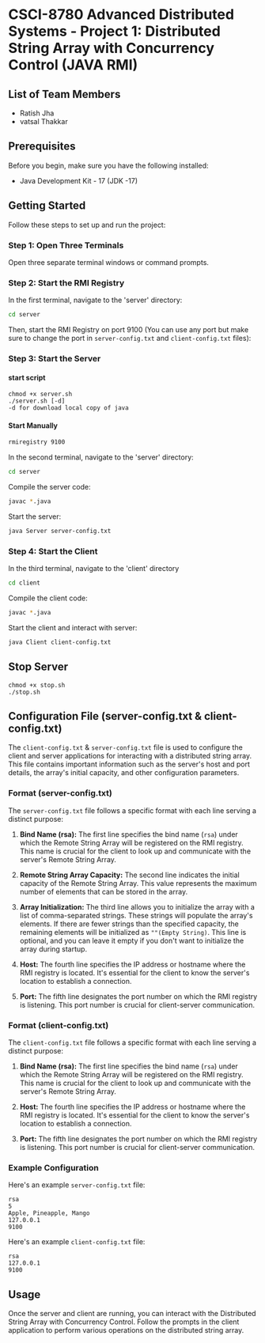 # CSCI-8780 Advanced Distributed Systems - Project 1: Distributed String Array with Concurrency Control (JAVA RMI)

## List of Team Members
- Ratish Jha
- vatsal Thakkar 

## Prerequisites

Before you begin, make sure you have the following installed:

- Java Development Kit - 17 (JDK -17)

## Getting Started

Follow these steps to set up and run the project:

### Step 1: Open Three Terminals

Open three separate terminal windows or command prompts.

### Step 2: Start the RMI Registry

In the first terminal, navigate to the 'server' directory:

```bash
cd server
```
Then, start the RMI Registry on port 9100 (You can use any port but make sure to change the port in `server-config.txt` and `client-config.txt` files):


### Step 3: Start the Server

#### start script
```
chmod +x server.sh
./server.sh [-d] 
-d for download local copy of java
```
#### Start Manually
```bash 
rmiregistry 9100
```
In the second terminal, navigate to the 'server' directory:

```bash
cd server
```
Compile the server code:

```bash
javac *.java
```
Start the server:
```bash
java Server server-config.txt
```

### Step 4: Start the Client

In the third terminal, navigate to the 'client' directory

```bash
cd client
```

Compile the client code:

```bash
javac *.java
```

Start the client and interact with server:
```bash
java Client client-config.txt
```
## Stop Server
```
chmod +x stop.sh
./stop.sh
```


## Configuration File (server-config.txt & client-config.txt)

The `client-config.txt` & `server-config.txt` file is used to configure the client and server applications for interacting with a distributed string array. This file contains important information such as the server's host and port details, the array's initial capacity, and other configuration parameters.

### Format (server-config.txt)

The `server-config.txt` file follows a specific format with each line serving a distinct purpose:

1. **Bind Name (rsa):** The first line specifies the bind name (`rsa`) under which the Remote String Array will be registered on the RMI registry. This name is crucial for the client to look up and communicate with the server's Remote String Array.

2. **Remote String Array Capacity:** The second line indicates the initial capacity of the Remote String Array. This value represents the maximum number of elements that can be stored in the array.

3. **Array Initialization:** The third line allows you to initialize the array with a list of comma-separated strings. These strings will populate the array's elements. If there are fewer strings than the specified capacity, the remaining elements will be initialized as `""(Empty String)`. This line is optional, and you can leave it empty if you don't want to initialize the array during startup.

4. **Host:** The fourth line specifies the IP address or hostname where the RMI registry is located. It's essential for the client to know the server's location to establish a connection.

5. **Port:** The fifth line designates the port number on which the RMI registry is listening. This port number is crucial for client-server communication.

### Format (client-config.txt)

The `client-config.txt` file follows a specific format with each line serving a distinct purpose:

1. **Bind Name (rsa):** The first line specifies the bind name (`rsa`) under which the Remote String Array will be registered on the RMI registry. This name is crucial for the client to look up and communicate with the server's Remote String Array.

2. **Host:** The fourth line specifies the IP address or hostname where the RMI registry is located. It's essential for the client to know the server's location to establish a connection.

3. **Port:** The fifth line designates the port number on which the RMI registry is listening. This port number is crucial for client-server communication.

### Example Configuration

Here's an example `server-config.txt` file:

```plaintext
rsa
5
Apple, Pineapple, Mango
127.0.0.1
9100
```

Here's an example `client-config.txt` file:

```plaintext
rsa
127.0.0.1
9100
```


## Usage
Once the server and client are running, you can interact with the Distributed String Array with Concurrency Control. Follow the prompts in the client application to perform various operations on the distributed string array.